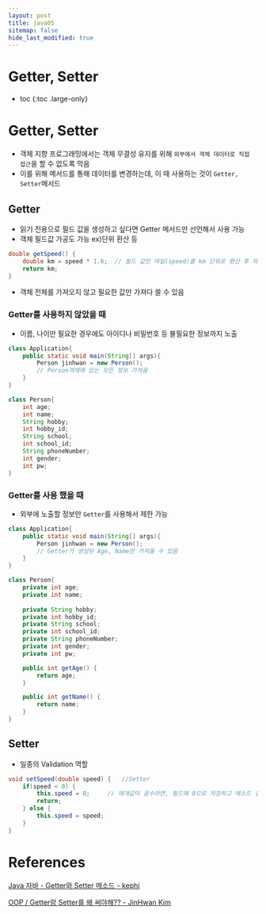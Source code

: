 ```yaml
---
layout: post
title: java05
sitemap: false
hide_last_modified: true
---
```

# Getter, Setter

* toc
{:toc .large-only}

# Getter, Setter

- 객체 지향 프로그래밍에서는 객체 무결성 유지를 위해 ```외부에서 객체 데이터로 직접 접근```을 할 수 없도록 막음
- 이를 위해 메서드를 통해 데이터를 변경하는데, 이 때 사용하는 것이 ```Getter, Setter```메서드

## Getter
- 읽기 전용으로 필드 값을 생성하고 싶다면 Getter 메서드만 선언해서 사용 가능
- 객체 필드값 가공도 가능 ex)단위 환산 등

```JAVA
double getSpeed() {
    double km = speed * 1.6;  // 필드 값인 마일(speed)를 km 단위로 환산 후 외부로 리턴
    return km;
}
```

- 객체 전체를 가져오지 않고 필요한 값만 가져다 쓸 수 있음

### Getter를 사용하지 않았을 때

- 이름, 나이만 필요한 경우에도 아이디나 비밀번호 등 불필요한 정보까지 노출

```JAVA
class Application{
    public static void main(String[] args){
        Person jinhwan = new Person();
        // Person객체에 있는 모든 정보 가져옴
    }
}

class Person{
    int age;
    int name;
    String hobby;
    int hobby_id;
    String school;
    int school_id;
    String phoneNumber;
    int gender;
    int pw;
}
```

### Getter를 사용 했을 때

- 외부에 노출할 정보만 ```Getter```를 사용해서 제한 가능

```JAVA
class Application{
    public static void main(String[] args){
        Person jinhwan = new Person();
        // Getter가 생성된 Age, Name만 가져올 수 있음
    }
}

class Person{
    private int age;
    private int name;
    
    private String hobby;
    private int hobby_id;
    private String school;
    private int school_id;
    private String phoneNumber;
    private int gender;
    private int pw;

    public int getAge() {
        return age;
    }

    public int getName() {
        return name;
    }
}
```

## Setter
- 일종의 Validation 역할

```JAVA
void setSpeed(double speed) {   //Setter
    if(speed < 0) {
        this.speed = 0;     // 매개값이 음수라면, 필드에 0으로 저장하고 메소드 실행 종료
        return;
    } else {
        this.speed = speed;
    }
}
```


# References

[Java 자바 - Getter와 Setter 메소드 - kephi](https://kephilab.tistory.com/54)

[OOP / Getter랑 Setter를 왜 써야해?? - JinHwan Kim](https://ecsimsw.tistory.com/387)
